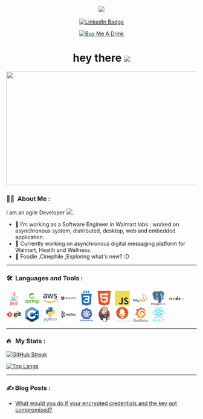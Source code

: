 
<p align="center"><img src="https://media.giphy.com/media/hX6zuSyNhaSiOukKUp/giphy.gif" width="100"/></p>
<p align="center">
<a href="https://www.linkedin.com/in/gk-dev"><img src="https://img.shields.io/badge/LinkedIn-blue?style=for-the-badge&logo=linkedin&logoColor=white" alt="LinkedIn Badge"></a>
</p>
<p align="center">
<a href="https://www.buymeacoffee.com/gokulgk" target="_blank"><img src="https://cdn.buymeacoffee.com/buttons/default-orange.png" alt="Buy Me A Drink" height="41" width="174"></a>
</p>


<h1 align="center">hey there <img src="https://media.giphy.com/media/hvRJCLFzcasrR4ia7z/giphy.gif" width="40"></h1>

<p align="center"><img src="https://media.giphy.com/media/ZVik7pBtu9dNS/giphy.gif" width="600" height="300"  /></p>

### :man_technologist: &nbsp;About Me :

I am an agile Developer <img src="https://media.giphy.com/media/WUlplcMpOCEmTGBtBW/giphy.gif" width="30">.

- 🔭 I’m working as a Software Engineer in Walmart labs ; worked on asynchronous system, distributed, desktop, web and embedded application.
- 🌱 Currently working on asynchronous digital messaging platform for Walmart, Health and Wellness.
- 🌱 Foodie ,Cinephile ,Exploring what's new? :D

---

### 🛠 &nbsp;Languages and Tools :

<p>
<img src="https://github.com/devicons/devicon/blob/master/icons/java/java-original-wordmark.svg" title="Java" alt="Java" width="40" height="40"/>&nbsp;
<img src="https://github.com/devicons/devicon/blob/master/icons/spring/spring-original-wordmark.svg" title="Spring" alt="Spring" width="40" height="40"/>&nbsp;
<img src="https://github.com/devicons/devicon/blob/master/icons/amazonwebservices/amazonwebservices-original-wordmark.svg" title="AWS" alt="AWS" width="40" height="40"/>&nbsp;
<img src="https://github.com/devicons/devicon/blob/master/icons/angularjs/angularjs-original-wordmark.svg"  title="Angular" alt="Angular" width="40" height="40"/>&nbsp;
<img src="https://github.com/devicons/devicon/blob/master/icons/css3/css3-plain-wordmark.svg"  title="CSS3" alt="CSS" width="40" height="40"/>&nbsp;
<img src="https://github.com/devicons/devicon/blob/master/icons/html5/html5-original.svg" title="HTML5" alt="HTML" width="40" height="40"/>&nbsp;
<img src="https://github.com/devicons/devicon/blob/master/icons/javascript/javascript-original.svg" title="JavaScript" alt="JavaScript" width="40" height="40"/>&nbsp;
<img src="https://github.com/devicons/devicon/blob/master/icons/mysql/mysql-original-wordmark.svg" title="MySQL"  alt="MySQL" width="40" height="40"/>&nbsp;
<img src="https://github.com/devicons/devicon/blob/master/icons/postgresql/postgresql-original-wordmark.svg" title="Postgresql"  alt="Postgresql" width="40" height="40"/>&nbsp;
<img src="https://github.com/devicons/devicon/blob/master/icons/nodejs/nodejs-original-wordmark.svg" title="NodeJS" alt="NodeJS" width="40" height="40"/>&nbsp;
<img src="https://github.com/devicons/devicon/blob/master/icons/git/git-original-wordmark.svg" title="Git" **alt="Git" width="40" height="40"/>&nbsp;
<img src="https://github.com/devicons/devicon/blob/master/icons/cplusplus/cplusplus-original.svg" title="C++" **alt="C++" width="40" height="40"/>&nbsp;
<img src="https://github.com/devicons/devicon/blob/master/icons/python/python-original-wordmark.svg" title="python" **alt="python" width="40" height="40"/>&nbsp;
<img src="https://github.com/devicons/devicon/blob/master/icons/apachekafka/apachekafka-original-wordmark.svg" title="kafka" **alt="kafka" width="40" height="40"/>&nbsp;
<img src="https://github.com/devicons/devicon/blob/master/icons/kubernetes/kubernetes-plain-wordmark.svg" title="k8s" **alt="k8s" width="40" height="40"/>&nbsp;
<img src="https://github.com/devicons/devicon/blob/master/icons/jenkins/jenkins-original.svg" title="jenkins" **alt="jenkins" width="40" height="40"/>&nbsp;
<img src="https://github.com/devicons/devicon/blob/master/icons/prometheus/prometheus-original-wordmark.svg" title="promethus" **alt="promethus" width="40" height="40"/>&nbsp;
<img src="https://github.com/devicons/devicon/blob/master/icons/grafana/grafana-original-wordmark.svg" title="grafana" **alt="grafana" width="40" height="40"/>&nbsp;
<img src="https://github.com/devicons/devicon/blob/master/icons/react/react-original-wordmark.svg" title="grafana" **alt="React" width="40" height="40"/>&nbsp;
</p>

---

### 🔥 &nbsp; My Stats :
[![GitHub Streak](http://github-readme-streak-stats.herokuapp.com?user=GKcodebase&theme=dark&background=000000)](https://git.io/streak-stats)

[![Top Langs](https://github-readme-stats.vercel.app/api/top-langs/?username=GKcodebase&layout=compact&theme=vision-friendly-dark)](https://github.com/anuraghazra/github-readme-stats)

---

### ✍️ Blog Posts : 
- [What would you do if your encrypted credentials and the key got compromised?](https://dev.to/gokul_gk/what-would-you-do-if-your-encrypted-credentials-and-the-key-got-compromised-27oh)
<!-- BLOG-POST-LIST:START -->
<!-- BLOG-POST-LIST:END -->
